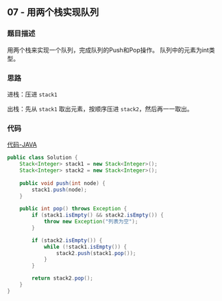## 07 - 用两个栈实现队列

### 题目描述

用两个栈来实现一个队列，完成队列的Push和Pop操作。 队列中的元素为int类型。

### 思路

进栈：压进 `stack1`

出栈：先从 `stack1` 取出元素，按顺序压进 `stack2`，然后再一一取出。

### 代码
[代码-JAVA](Solution.java)

```java
public class Solution {
    Stack<Integer> stack1 = new Stack<Integer>();
    Stack<Integer> stack2 = new Stack<Integer>();
    
    public void push(int node) {
        stack1.push(node);
    }
    
    public int pop() throws Exception {
        if (stack1.isEmpty() && stack2.isEmpty()) {
            throw new Exception("列表为空");
        }

        if (stack2.isEmpty()) {
            while (!stack1.isEmpty()) {
                stack2.push(stack1.pop());
            }
        }

        return stack2.pop();
    }
}
```